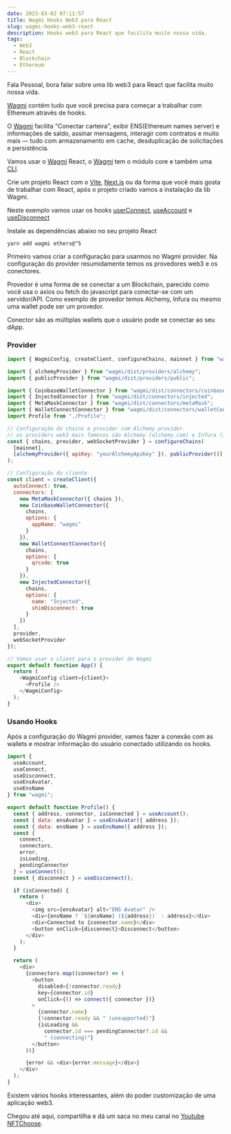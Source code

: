 ```yaml
---
date: 2023-03-02 07:11:57
title: Wagmi Hooks Web3 para React
slug: wagmi-hooks-web3-react
description: Hooks web3 para React que facilita muito nossa vida.
tags:
  - Web3
  - React
  - Blockchain
  - Ethereum
---
```

Fala Pessoal, bora falar sobre uma lib web3 para React que facilita muito nossa vida.

[Wagmi](https://wagmi.sh/) contém tudo que você precisa para começar a trabalhar com Ethereum através de hooks.

O [Wagmi](https://wagmi.sh/) facilita "Conectar carteira", exibir ENS(Ethereum names server) e informações de saldo, assinar mensagens, interagir com contratos e muito mais — tudo com armazenamento em cache, desduplicação de solicitações e persistência.

Vamos usar o [Wagmi](https://wagmi.sh/) React, o [Wagmi](https://wagmi.sh/) tem o módulo core e também uma [CLI](https://wagmi.sh/examples/connect-wallet).

Crie um projeto React com o [Vite](https://vitejs.dev/), [Next.js](https://nextjs.org/) ou da forma que você mais gosta de trabalhar com React, após o projeto criado vamos a instalação da lib Wagmi.

Neste exemplo vamos usar os hooks [userConnect](https://wagmi.sh/react/hooks/useConnect), [useAccount](https://wagmi.sh/react/hooks/useAccount) e [useDisconnect](https://wagmi.sh/react/hooks/useDisconnect)

Instale as dependências abaixo no seu projeto React

```shell
yarn add wagmi ethers@^5
```

Primeiro vamos criar a configuração para usarmos no Wagmi provider. Na configuração do provider resumidamente temos os provedores web3 e os conectores.

Provedor é uma forma de se conectar a um Blockchain, parecido como você usa o axios ou fetch do javascript para conectar-se com um servidor/API. Como exemplo de provedor temos Alchemy, Infura ou mesmo uma wallet pode ser um provedor.

Conector são as múltiplas wallets que o usuário pode se conectar ao seu dApp.

### Provider

```javascript
import { WagmiConfig, createClient, configureChains, mainnet } from "wagmi";

import { alchemyProvider } from "wagmi/dist/providers/alchemy";
import { publicProvider } from "wagmi/dist/providers/public";

import { CoinbaseWalletConnector } from "wagmi/dist/connectors/coinbaseWallet";
import { InjectedConnector } from "wagmi/dist/connectors/injected";
import { MetaMaskConnector } from "wagmi/dist/connectors/metaMask";
import { WalletConnectConnector } from "wagmi/dist/connectors/walletConnect";
import Profile from "./Profile";

// Configuração do chains e provider com Alchemy provider.
// os providers web3 mais famosos são Alchemy (alchemy.com) e Infura (infura.io)
const { chains, provider, webSocketProvider } = configureChains(
  [mainnet],
  [alchemyProvider({ apiKey: "yourAlchemyApiKey" }), publicProvider()]
);

// Configuração do cliente
const client = createClient({
  autoConnect: true,
  connectors: [
    new MetaMaskConnector({ chains }),
    new CoinbaseWalletConnector({
      chains,
      options: {
        appName: "wagmi"
      }
    }),
    new WalletConnectConnector({
      chains,
      options: {
        qrcode: true
      }
    }),
    new InjectedConnector({
      chains,
      options: {
        name: "Injected",
        shimDisconnect: true
      }
    })
  ],
  provider,
  webSocketProvider
});

// Vamos usar o client para o provider do Wagmi
export default function App() {
  return (
    <WagmiConfig client={client}>
      <Profile />
    </WagmiConfig>
  );
}

```

### U﻿sando Hooks

Após a configuração do Wagmi provider, vamos fazer a conexão com as wallets e mostrar informação do usuário conectado utilizando os hooks.

```javascript
import {
  useAccount,
  useConnect,
  useDisconnect,
  useEnsAvatar,
  useEnsName
} from "wagmi";

export default function Profile() {
  const { address, connector, isConnected } = useAccount();
  const { data: ensAvatar } = useEnsAvatar({ address });
  const { data: ensName } = useEnsName({ address });
  const {
    connect,
    connectors,
    error,
    isLoading,
    pendingConnector
  } = useConnect();
  const { disconnect } = useDisconnect();

  if (isConnected) {
    return (
      <div>
        <img src={ensAvatar} alt="ENS Avatar" />
        <div>{ensName ? `${ensName} (${address})` : address}</div>
        <div>Connected to {connector.name}</div>
        <button onClick={disconnect}>Disconnect</button>
      </div>
    );
  }

  return (
    <div>
      {connectors.map((connector) => (
        <button
          disabled={!connector.ready}
          key={connector.id}
          onClick={() => connect({ connector })}
        >
          {connector.name}
          {!connector.ready && " (unsupported)"}
          {isLoading &&
            connector.id === pendingConnector?.id &&
            " (connecting)"}
        </button>
      ))}

      {error && <div>{error.message}</div>}
    </div>
  );
}

```

Existem vários hooks interessantes, além do poder customização de uma aplicação web3.

Chegou até aqui, compartilha e dá um saca no meu canal no [Youtube NFTChoose](https://www.youtube.com/@nftchoose).